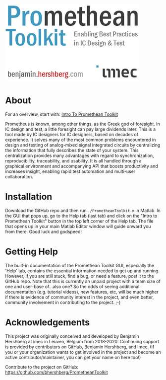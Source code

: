 ![Promethean Toolkit: Enabling Best Practices in IC Design & Test](core/common/logo_white.jpg?raw=true "Title")

# About
For an overview, start with: [Intro To Promethean Toolkit](help/introToPrometheanToolkit_Presentation.pdf)

Prometheus is known, among other things, as the Greek god of foresight. In IC design and test, a little foresight can pay large dividends later.
This is a tool made by IC designers for IC designers, based on decades of experience. It solves many of the most common problems encountered in design and testing of analog-mixed signal integrated circuits by centralizing the information that fully describes the state of your system. This centralization provides many advantages with regard to synchronization, reproducibility, traceability, and usability. It is all handled through a graphical environment and accompanying API that boosts productivity and increases insight, enabling rapid test automation and multi-user collaboration.

# Installation
Download the GitHub repo and then run `./PrometheanToolkit.m` in Matlab. In the GUI that pops up, go to the Help tab (last tab) and click on the "Intro to Promethean Toolkit" button in the top left corner of the Help tab. The file that opens up in your main Matlab Editor window will guide onward you from there. Good luck and godspeed!

# Getting Help
The built-in documentation of the Promethean Toolkit GUI, especially the 'Help' tab, contains the essential information needed to get up and running. However, if you are still stuck, find a bug, or need a feature, post it to the GitHub repo. Note that this is currently an unpaid project with a team size of one and user-base of...also one? So the odds of seeing additional documentation (e.g. tutorial videos), new features, etc, will be much higher if there is evidence of community interest in the project, and even better, community involvement in contributing to the project. ;-)

# Acknowledgements

This project was originally conceived and developed by Benjamin Hershberg at imec in Leuven, Belgium from 2018-2020. Continuing support is provided by contributors on GitHub, Benjamin Hershberg, and Imec. (If you or your organization wants to get involved in the project and become an active contributor/maintainer, you can get your name on here too!)

Contribute to the project on GitHub: https://github.com/bhershberg/PrometheanToolkit
